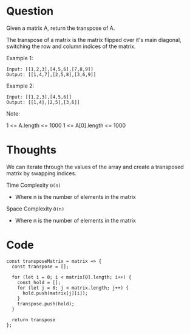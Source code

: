 # Question

Given a matrix A, return the transpose of A.

The transpose of a matrix is the matrix flipped over it's main diagonal, switching the row and column indices of the matrix.

Example 1:

```
Input: [[1,2,3],[4,5,6],[7,8,9]]
Output: [[1,4,7],[2,5,8],[3,6,9]]
```

Example 2:

```
Input: [[1,2,3],[4,5,6]]
Output: [[1,4],[2,5],[3,6]]
```

Note:

1 <= A.length <= 1000
1 <= A[0].length <= 1000

# Thoughts

We can iterate through the values of the array and create a transposed matrix by swapping indices.

Time Complexity `O(n)`

- Where n is the number of elements in the matrix

Space Complexity `O(n)`

- Where n is the number of elements in the matrix

# Code

```JS
const transposeMatrix = matrix => {
  const transpose = [];

  for (let i = 0; i < matrix[0].length; i++) {
    const hold = [];
    for (let j = 0; j < matrix.length; j++) {
      hold.push(matrix[j][i]);
    }
    transpose.push(hold);
  }

  return transpose
};
```
